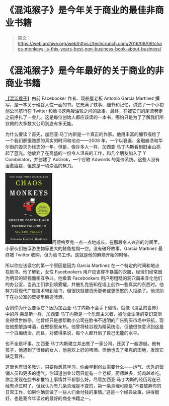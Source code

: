 # 《混沌猴子》是今年关于商业的最佳非商业书籍 

> 原文：<https://web.archive.org/web/https://techcrunch.com/2016/08/09/chaos-monkeys-is-this-years-best-non-business-book-about-business/>

# 《混沌猴子》是今年最好的关于商业的非商业书籍

[【混沌猴子](https://web.archive.org/web/20221006043427/https://www.amazon.com/Chaos-Monkeys-Obscene-Fortune-Failure/dp/0062458191/ref=sr_1_1?ie=UTF8&qid=1470759626&sr=8-1&keywords=chaos+monkeys)】由前 Facebooker 作者、现船屋老板 Antonio Garcia Martinez 撰写，是一本关于硅谷人性一面的书。它充满了轶事、细节和记忆，讲述了一个小初创公司航行在 Twitter 和脸书这两艘油轮之间的故事，最终，在被它们的尾流卷走之前挣扎了一会儿。这是每位创始人都应该读的一本书，哪怕只是为了了解我们所钦佩的大多数大公司到底有多无能。

为什么要读？首先，加西亚·马丁内斯是一个真正的作家。他用丰富的细节描绘了一个我们都很熟悉的真实的时间和地点——2008 年，一个以衰退、金融崩溃和华尔街的毁灭为标志的一年。但是，像许多人一样，加西亚·马丁内斯看到旧金山亮起了蓝光。他放弃了在高盛的一份令人沮丧的工作，和几个朋友加入了 Y Combinator，并创建了 AdGrok，一个谷歌 Adwords 的竞价系统。这些人没有治愈癌症，但这是一项崇高的努力。

![cover225x225](img/b81c4720247b95cd833b74290d4dfd92.png)阿德格罗克一点一点地成长，在那段令人兴奋的时间里，小家伙们被浮游生物等更大的鲸鱼抢购一空。没有破坏故事，Garcia Martinez 最终被 Twitter 收购，但为脸书工作。这就是他的麻烦开始的时候。

所以你应该读它的第一个原因是因为 Garcia Martinez 在一个特定的时间和地点在脸书。他了解到，女性 Facebookers 用户应该穿不暴露的衣服，经理们经常因为明显的轻视而相互争斗。他看着 Facebookers 用户用粗糙的洞穴画来丑化他们的办公室，当员工们拿到喷雾罐，并被扎克告知在墙上创作一些真实的东西时。他努力将现代广告技术带到脸书，但很快就被资历更老或更愤怒的人拒绝了。他求助于在办公室的壁橱里酿造啤酒。

否则你为什么要读它？因为加西亚·马丁内斯不会手下留情。就像《混乱的世界》中的丹·莱昂斯一样，加西亚·马丁内斯是一个乐观主义者，被创业生活的变幻莫测变得愤世嫉俗。他曾经只是想帮助小公司在脸书不透明的广告购买市场中导航，现在他想酿造啤酒，在壁橱里亲热。他曾将硅谷视为精英统治，但他很快意识到这是一个白痴统治，而且，对彼得来说，每个人都升到了自己无能的水平。

也不全是坏事。加西亚·马丁内斯建立并出售了一家公司，还买了一艘游艇。他有孩子，他遇到了很棒的女人，他喜欢上好的啤酒。但他也去了祖克的田地，发现它缺乏营养。

这里也有很多教训，只要你愿意学习。你会学到创业需要什么——运气、优秀的营销人员和更多的运气。你知道创业公司只能有一个老板，厨师越多，炖肉越难吃。你会发现在脸书和推特上事情并不都那么好。尽管加西亚·马丁内斯的经历现在已经有点过时了，但我认为有几条真理是不变的，第一条真理可能是“不要放弃你的日常工作，如果你确实做了一些人们会付钱的事情。”这是一个经典故事，讲得很好，也是我今年读过的最好的商业书籍之一。